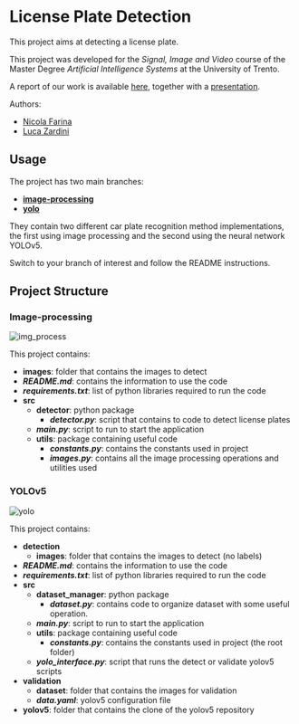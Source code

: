 # License Plate Detection
This project aims at detecting a license plate.

This project was developed for the *Signal, Image and Video* course of the Master Degree *Artificial Intelligence Systems* at the University of Trento.

A report of our work is available [here](https://github.com/lucaZardini/license-plate-recognition/blob/main/report.pdf), together with a [presentation](https://github.com/lucaZardini/license-plate-recognition/blob/main/presentation.pdf).

Authors:
* [Nicola Farina](https://github.com/nicola-farina)
* [Luca Zardini](https://github.com/lucaZardini)

## Usage
The project has two main branches:

* [**image-processing**](https://github.com/lucaZardini/license-plate-recognition/tree/image_processing)
* [**yolo**](https://github.com/lucaZardini/license-plate-recognition/tree/yolo)

They contain two different car plate recognition method implementations, the first using image processing and the second using the neural network YOLOv5. 

Switch to your branch of interest and follow the README instructions.

## Project Structure

### Image-processing
![img_process](https://user-images.githubusercontent.com/50495055/152204482-3466838e-156f-4e48-8675-5dfc7b0d2eac.png)

This project contains:
* **images**: folder that contains the images to detect
* **_README.md_**: contains the information to use the code
* **_requirements.txt_**: list of python libraries required to run the code
* **src**
  * **detector**: python package
    * **_detector.py_**: script that contains to code to detect license plates
  * **_main.py_**: script to run to start the application
  * **utils**: package containing useful code
    * **_constants.py_**: contains the constants used in project
    * **_images.py_**: contains all the image processing operations and utilities used  

### YOLOv5
![yolo](https://user-images.githubusercontent.com/50495055/152206670-0fff1b71-424b-4221-b4b8-1c1026d6e24d.png)

This project contains:
* **detection**
  * **images**: folder that contains the images to detect (no labels)
* **_README.md_**: contains the information to use the code
* **_requirements.txt_**: list of python libraries required to run the code
* **src**
  * **dataset_manager**: python package
    * **_dataset.py_**: contains code to organize dataset with some useful operation.
  * **_main.py_**: script to run to start the application
  * **utils**: package containing useful code
    * **_constants.py_**: contains the constants used in project (the root folder)
  * **_yolo_interface.py_**: script that runs the detect or validate yolov5 scripts
* **validation**
  * **dataset**: folder that contains the images for validation
  * **_data.yaml_**: yolov5 configuration file
* **yolov5**: folder that contains the clone of the yolov5 repository
